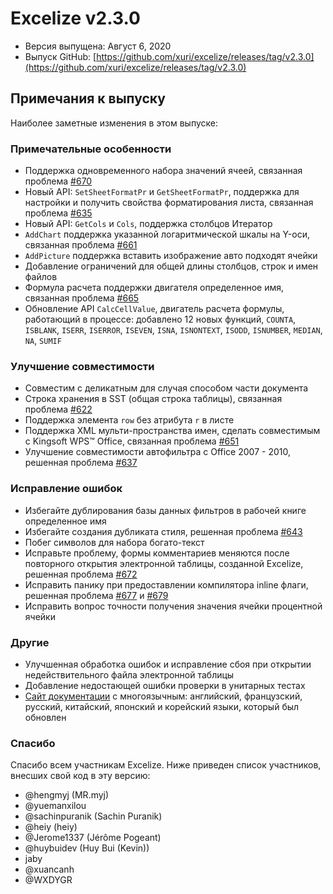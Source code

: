 # Excelize v2.3.0

* Версия выпущена: Август 6, 2020
* Выпуск GitHub: [https://github.com/xuri/excelize/releases/tag/v2.3.0](https://github.com/xuri/excelize/releases/tag/v2.3.0)

## Примечания к выпуску

Наиболее заметные изменения в этом выпуске:

### Примечательные особенности

* Поддержка одновременного набора значений ячеей, связанная проблема [#670](https://github.com/xuri/excelize/issues/670)
* Новый API: `SetSheetFormatPr` и `GetSheetFormatPr`, поддержка для настройки и получить свойства форматирования листа, связанная проблема [#635](https://github.com/xuri/excelize/issues/635)
* Новый API: `GetCols` и `Cols`, поддержка столбцов Итератор
* `AddChart` поддержка указанной логаритмической шкалы на Y-оси, связанная проблема [#661](https://github.com/xuri/excelize/issues/661)
* `AddPicture` поддержка вставить изображение авто подходят ячейки
* Добавление ограничений для общей длины столбцов, строк и имен файлов
* Формула расчета поддержки двигателя определенное имя, связанная проблема [#665](https://github.com/xuri/excelize/issues/665)
* Обновление API `CalcCellValue`, двигатель расчета формулы, работающий в процессе: добавлено 12 новых функций, `COUNTA`, `ISBLANK`, `ISERR`, `ISERROR`, `ISEVEN`, `ISNA`, `ISNONTEXT`, `ISODD`, `ISNUMBER`, `MEDIAN`, `NA`, `SUMIF`

### Улучшение совместимости

* Совместим с деликатным для случая способом части документа
* Строка хранения в SST (общая строка таблицы), связанная проблема [#622](https://github.com/xuri/excelize/issues/622)
* Поддержка элемента `row` без атрибута `r` в листе
* Поддержка XML мульти-пространства имен, сделать совместимым с Kingsoft WPS&trade; Office, связанная проблема [#651](https://github.com/xuri/excelize/issues/651)
* Улучшение совместимости автофильтра с Office 2007 - 2010, решенная проблема [#637](https://github.com/xuri/excelize/issues/637)

### Исправление ошибок

* Избегайте дублирования базы данных фильтров в рабочей книге определенное имя
* Избегайте создания дубликата стиля, решенная проблема [#643](https://github.com/xuri/excelize/issues/643)
* Побег символов для набора богато-текст
* Исправьте проблему, формы комментариев меняются после повторного открытия электронной таблицы, созданной Excelize, решенная проблема [#672](https://github.com/xuri/excelize/issues/672)
* Исправить панику при предоставлении компилятора inline флаги, решенная проблема [#677](https://github.com/xuri/excelize/issues/677) и [#679](https://github.com/xuri/excelize/issues/679)
* Исправить вопрос точности получения значения ячейки процентной ячейки

### Другие

* Улучшенная обработка ошибок и исправление сбоя при открытии недействительного файла электронной таблицы
* Добавление недостающей ошибки проверки в унитарных тестах
* [Сайт документации](https://xuri.me/excelize) с многоязычным: английский, французский, русский, китайский, японский и корейский языки, который был обновлен

### Спасибо

Спасибо всем участникам Excelize. Ниже приведен список участников, внесших свой код в эту версию:

* @hengmyj (MR.myj)
* @yuemanxilou
* @sachinpuranik (Sachin Puranik)
* @heiy (heiy)
* @Jerome1337 (Jérôme Pogeant)
* @huybuidev (Huy Bui (Kevin))
* jaby
* @xuancanh
* @WXDYGR
